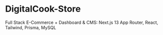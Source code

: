 # DigitalCook-Store
Full Stack E-Commerce + Dashboard &amp; CMS: Next.js 13 App Router, React, Tailwind, Prisma, MySQL
